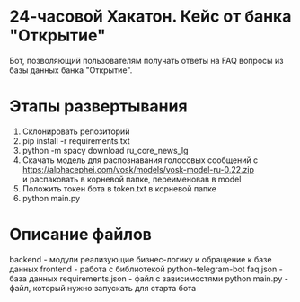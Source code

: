 # 24-часовой Хакатон. Кейс от банка "Открытие"

Бот, позволяющий пользователям получать ответы на FAQ вопросы из базы данных банка "Открытие". 

# Этапы развертывания
1. Склонировать репозиторий 
2. pip install -r requirements.txt 
3. python -m spacy download ru_core_news_lg 
4. Скачать модель для распознавания голосовых сообщений с 
https://alphacephei.com/vosk/models/vosk-model-ru-0.22.zip \
и распаковать в корневой папке, переименовав в model
5. Положить токен бота в token.txt в корневой папке 
6. python main.py 


# Описание файлов 

backend - модули реализующие бизнес-логику и обращение к базе данных
frontend - работа с библиотекой python-telegram-bot 
faq.json - база данных 
requirements.json - файл с зависимостями python 
main.py - файл, который нужно запускать для старта бота
